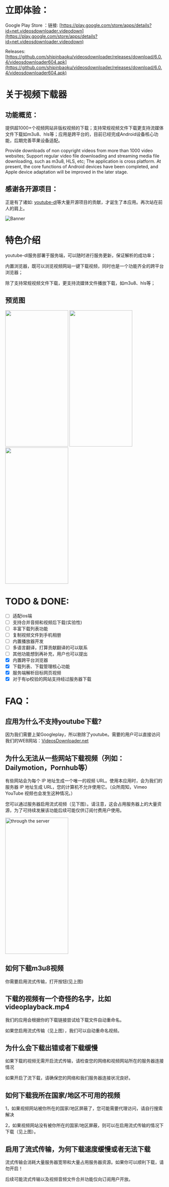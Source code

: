﻿# 立即体验：

Google Play Store
：链接: [https://play.google.com/store/apps/details?id=net.videosdownloader.videodown](https://play.google.com/store/apps/details?id=net.videosdownloader.videodown)

Releases: [https://github.com/shipinbaoku/videosdownloader/releases/download/6.0.4/videosdownloader604.apk](https://github.com/shipinbaoku/videosdownloader/releases/download/6.0.4/videosdownloader604.apk)

# 关于视频下载器

## 功能概览：

提供超1000+个视频网站非版权视频的下载；支持常规视频文件下载更支持流媒体文件下载如m3u8、hls等；应用是跨平台的，目前已经完成Android设备核心功能，后期完善苹果设备适配。

Provide downloads of non copyright videos from more than 1000 video websites; Support regular video file downloading and streaming media file downloading, such as m3u8, HLS, etc; The application is cross platform. At present, the core functions of Android devices have been completed, and Apple device adaptation will be improved in the later stage.


## 感谢各开源项目：

正是有了诸如: [youtube-dl](https://github.com/ytdl-org/youtube-dl)等大量开源项目的贡献，才诞生了本应用。再次站在前人的肩上。


![Banner](resources/banner.png "视频下载器宣传Banner")

# 特色介绍

youtube-dl服务部署于服务端，可以随时进行服务更新，保证解析的成功率；

内置浏览器，既可以浏览视频网站一键下载视频，同时也是一个功能齐全的跨平台浏览器；

除了支持常规视频文件下载，更支持流媒体文件播放下载，如m3u8、hls等；

## 预览图

<img src="resources/Screenshot_1657295972.png" width = "200" height = "433" alt="" />   <img src="resources/Screenshot_1657296179.png" width = "200" height = "433" alt=""  /> <img src="resources/Screenshot_1657296143.png" width = "200" height = "433" alt=""  />

# TODO & DONE:


- [ ] 适配ios端
- [ ] 支持合并音频和视频后下载(实验性)
- [ ] 丰富下载列表功能
- [ ] 复制视频文件到手机相册
- [ ] 内置播放器开发
- [ ] 多语言翻译，打算贡献翻译的可以联系
- [ ] 其他功能想到再补充，用户也可以提出
- [x] 内置跨平台浏览器
- [x] 下载列表、下载管理核心功能
- [x] 服务端解析目标网页视频
- [x] 对于有ip校验的网站支持经过服务器下载
# FAQ：
## 应用为什么不支持youtube下载?
因为我们需要上架Googleplay，所以剔除了youtube。需要的用户可以直接访问我们的WEB网站：[VideosDownloader.net](https://www.videosdownloader.net/)

## 为什么无法从一些网站下载视频（列如：Dailymotion，Pornhub等）

有些网站会为每个 IP 地址生成一个唯一的视频 URL。使用本应用时，会为我们的服务器 IP 地址生成 URL，您的计算机不允许使用它。（众所周知，Vimeo YouTube 视频也会发生这种情况。）

您可以通过服务器启用流式视频（见下图）。请注意，这会占用服务器上的大量资源，为了可持续发展该功能后续可能仅供订阅付费用户使用。

<img src="resources/through the server.jpg" width = "200" height = "433" alt="through the server" />

## 如何下载m3u8视频

你需要启用流式传输，打开按钮(见上图)

## 下载的视频有一个奇怪的名字，比如videoplayback.mp4

我们的应用会根据你的下载链接尝试给下载文件自动重命名。

如果您启用流式传输（见上图），我们可以自动重命名视频。


## 为什么会下载出错或者下载缓慢

如果下载的视频无需开启流式传输，请检查您的网络和视频网站所在的服务器连接情况

如果开启了流下载，请确保您的网络和我们服务器连接状况良好。


## 如何下载我所在国家/地区不可用的视频

1，如果视频网站被你所在的国家/地区屏蔽了，您可能需要代理访问，请自行搜索解决

2，如果视频网站没有被你所在的国家/地区屏蔽，则可以在启用流式传输的情况下下载（见上图）。

## 启用了流式传输，为何下载速度缓慢或者无法下载

流式传输会消耗大量服务器宽带和大量占用服务器资源。如果你可以顺利下载，请勿开启！

后续可能流式传输以及视频音频文件合并功能仅向订阅用户开放。


